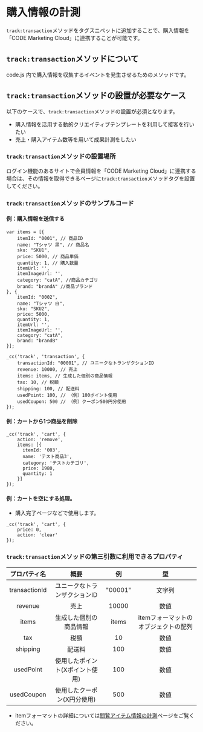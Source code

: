 # 購入情報の計測

``track:transaction``メソッドをタグスニペットに追加することで、購入情報を「CODE Marketing Cloud」に連携することが可能です。

## ``track:transaction``メソッドについて

code.js 内で購入情報を収集するイベントを発生させるためのメソッドです。

## ``track:transaction``メソッドの設置が必要なケース

以下のケースで、``track:transaction``メソッドの設置が必須となります。

- 購入情報を活用する動的クリエイティブテンプレートを利用して接客を行いたい
- 売上・購入アイテム数等を用いて成果計測をしたい

### ``track:transaction``メソッドの設置場所

ログイン機能のあるサイトで会員情報を「CODE Marketing Cloud」に連携する場合は、その情報を取得できるページに``track:transaction``メソッドタグを設置してください。

### ``track:transaction``メソッドのサンプルコード

#### 例：購入情報を送信する

```
var items = [{
    itemId: "0001", // 商品ID
    name: "Tシャツ 黒", // 商品名
    sku: "SKU1",
    price: 5000, // 商品単価
    quantity: 1, // 購入数量
    itemUrl: '',
    itemImageUrl: '',
    category: "catA", //商品カテゴリ
    brand: "brandA" //商品ブランド
}, {
    itemId: "0002",
    name: "Tシャツ 白",
    sku: "SKU2",
    price: 5000,
    quantity: 1,
    itemUrl: '',
    itemImageUrl: '',
    category: "catA",
    brand: "brandB"
}];

_cc('track', 'transaction', {
    transactionId: "00001", // ユニークなトランザクションID
    revenue: 10000, // 売上
    items: items, // 生成した個別の商品情報
    tax: 10, // 税額
    shipping: 100, // 配送料
    usedPoint: 100, // （例）100ポイント使用
    usedCoupon: 500 // （例）クーポン500円分使用
});
```

#### 例：カートから1つ商品を削除

```
_cc('track', 'cart', {
    action: 'remove',
    items: [{
      itemId: '003',
      name: 'テスト商品3',
      category: 'テストカテゴリ',
      price: 1980,
      quantity: 1
    }]
});
```

#### 例：カートを空にする処理。

- 購入完了ページなどで使用します。

```
_cc('track', 'cart', {
    price: 0,
    action: 'clear'
});
```

### ``track:transaction``メソッドの第三引数に利用できるプロパティ

| プロパティ名 | 概要 | 例 | 型 |
|:--------:|:--------:|:--------:|:--------:|
| transactionId | ユニークなトランザクションID | "00001" | 文字列 |
| revenue | 売上 | 10000 | 数値 |
| items | 生成した個別の商品情報 | items | itemフォーマットのオブジェクトの配列 |
| tax | 税額 | 10 | 数値 |
| shipping | 配送料 | 100 | 数値 |
| usedPoint | 使用したポイント(Xポイント使用) | 100 | 数値 |
| usedCoupon | 使用したクーポン(X円分使用) | 500 | 数値 |

- itemフォーマットの詳細については[閲覧アイテム情報の計測](./track-item.html)ページをご覧ください。
